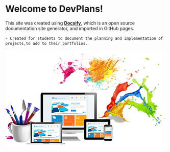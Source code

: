 # Welcome to DevPlans!

This site was created using [**Docsify**](https://docsify.js.org), which is an open source documentation site generator, and imported in GitHub pages. 

    - Created for students to document the planning and implementation of projects,to add to their portfolios.

![Welcome to DevPlans](./images/cover.jpg)

